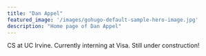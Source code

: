 ```yaml
---
title: "Dan Appel"
featured_image: '/images/gohugo-default-sample-hero-image.jpg'
description: "Home page of Dan Appel"
---
```


CS at UC Irvine. Currently interning at Visa. Still under construction!

<div class="social-links">
    <a href='/index.xml'>
        <i class="fas fa-rss" aria-hidden="true"></i>
    </a>
    <a href='https://twitter.com/{{< param "twitter_username" >}}'>
        <i class="fab fa-twitter" aria-hidden="true"></i>
    </a>
    <a href='https://github.com/{{< param "github_username" >}}'>
        <i class="fab fa-github" aria-hidden="true"></i>
    </a>
    <a href='https://www.linkedin.com/in/{{< param "linkedin_username" >}}'>
        <i class="fab fa-linkedin" aria-hidden="true"></i>
    </a>
    <a href='mailto:{{< param "email" >}}?subject=Hello!'>
        <i class="fas fa-envelope-square" aria-hidden="true"></i>
    </a>
</div>
